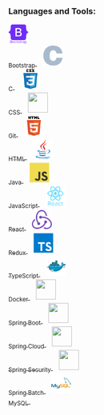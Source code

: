 <h3 align="left">Languages and Tools:</h3>
<p align="left"> 

  <a href="https://getbootstrap.com" target="_blank"> 
    <img src="https://raw.githubusercontent.com/devicons/devicon/master/icons/bootstrap/bootstrap-plain-wordmark.svg" width="40" height="40"/><br/>
    <sub>Bootstrap</sub>
  </a> &nbsp;&nbsp;

  <a href="https://www.cprogramming.com/" target="_blank"> 
    <img src="https://raw.githubusercontent.com/devicons/devicon/master/icons/c/c-original.svg" width="40" height="40"/><br/>
    <sub>C</sub>
  </a> &nbsp;&nbsp;

  <a href="https://www.w3schools.com/css/" target="_blank"> 
    <img src="https://raw.githubusercontent.com/devicons/devicon/master/icons/css3/css3-original-wordmark.svg" width="40" height="40"/><br/>
    <sub>CSS</sub>
  </a> &nbsp;&nbsp;

  <a href="https://git-scm.com/" target="_blank"> 
    <img src="https://www.vectorlogo.zone/logos/git-scm/git-scm-icon.svg" width="40" height="40"/><br/>
    <sub>Git</sub>
  </a> &nbsp;&nbsp;

  <a href="https://www.w3.org/html/" target="_blank"> 
    <img src="https://raw.githubusercontent.com/devicons/devicon/master/icons/html5/html5-original-wordmark.svg" width="40" height="40"/><br/>
    <sub>HTML</sub>
  </a> &nbsp;&nbsp;

  <a href="https://www.java.com" target="_blank"> 
    <img src="https://raw.githubusercontent.com/devicons/devicon/master/icons/java/java-original.svg" width="40" height="40"/><br/>
    <sub>Java</sub>
  </a> &nbsp;&nbsp;

  <a href="https://developer.mozilla.org/en-US/docs/Web/JavaScript" target="_blank"> 
    <img src="https://raw.githubusercontent.com/devicons/devicon/master/icons/javascript/javascript-original.svg" width="40" height="40"/><br/>
    <sub>JavaScript</sub>
  </a> &nbsp;&nbsp;

  <a href="https://reactjs.org/" target="_blank"> 
    <img src="https://raw.githubusercontent.com/devicons/devicon/master/icons/react/react-original-wordmark.svg" width="40" height="40"/><br/>
    <sub>React</sub>
  </a> &nbsp;&nbsp;

  <a href="https://redux.js.org" target="_blank"> 
    <img src="https://raw.githubusercontent.com/devicons/devicon/master/icons/redux/redux-original.svg" width="40" height="40"/><br/>
    <sub>Redux</sub>
  </a> &nbsp;&nbsp;

  <a href="https://www.typescriptlang.org/" target="_blank"> 
    <img src="https://raw.githubusercontent.com/devicons/devicon/master/icons/typescript/typescript-original.svg" width="40" height="40"/><br/>
    <sub>TypeScript</sub>
  </a> &nbsp;&nbsp;

  <a href="https://www.docker.com/" target="_blank"> 
    <img src="https://raw.githubusercontent.com/devicons/devicon/master/icons/docker/docker-original.svg" width="40" height="40"/><br/>
    <sub>Docker</sub>
  </a> &nbsp;&nbsp;

  <a href="https://spring.io/projects/spring-boot" target="_blank"> 
    <img src="https://www.vectorlogo.zone/logos/springio/springio-icon.svg" width="40" height="40"/><br/>
    <sub>Spring Boot</sub>
  </a> &nbsp;&nbsp;

  <a href="https://spring.io/projects/spring-cloud" target="_blank"> 
    <img src="https://avatars.githubusercontent.com/u/317776?s=200&v=4" width="40" height="40"/><br/>
    <sub>Spring Cloud</sub>
  </a> &nbsp;&nbsp;

  <a href="https://spring.io/projects/spring-security" target="_blank"> 
    <img src="https://cdn.worldvectorlogo.com/logos/spring-3.svg" width="40" height="40"/><br/>
    <sub>Spring Security</sub>
  </a> &nbsp;&nbsp;

  <a href="https://spring.io/projects/spring-batch" target="_blank"> 
    <img src="https://avatars.githubusercontent.com/u/317776?s=200&v=4" width="40" height="40"/><br/>
    <sub>Spring Batch</sub>
  </a> &nbsp;&nbsp;

  <a href="https://www.mysql.com/" target="_blank"> 
    <img src="https://raw.githubusercontent.com/devicons/devicon/master/icons/mysql/mysql-original-wordmark.svg" width="40" height="40"/><br/>
    <sub>MySQL</sub>
  </a> &nbsp;&nbsp;

</p>


